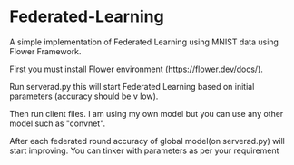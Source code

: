 # Federated-Learning
A simple implementation of Federated Learning using MNIST data using Flower Framework.

First you must install Flower environment (https://flower.dev/docs/).

Run serverad.py this will start Federated Learning based on initial parameters (accuracy should be v low).

Then run client files. I am using my own model but you can use any other model such as "convnet".

After each federated round accuracy of global model(on serverad.py) will start improving. You can tinker with parameters as per your requirement

